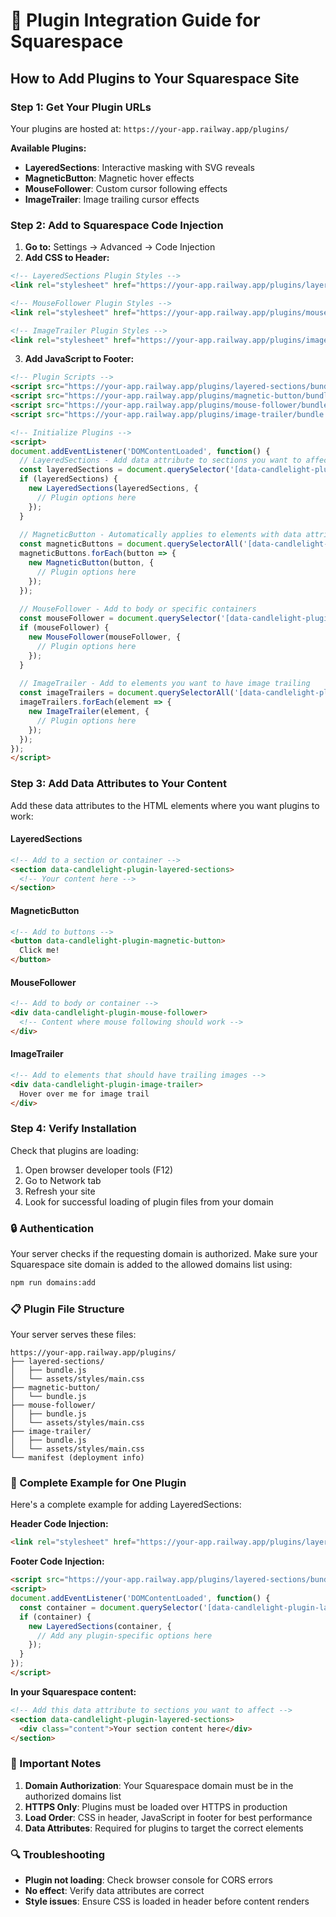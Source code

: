# 🎨 Plugin Integration Guide for Squarespace

## How to Add Plugins to Your Squarespace Site

### Step 1: Get Your Plugin URLs

Your plugins are hosted at: `https://your-app.railway.app/plugins/`

**Available Plugins:**
- **LayeredSections**: Interactive masking with SVG reveals
- **MagneticButton**: Magnetic hover effects  
- **MouseFollower**: Custom cursor following effects
- **ImageTrailer**: Image trailing cursor effects

### Step 2: Add to Squarespace Code Injection

1. **Go to:** Settings → Advanced → Code Injection
2. **Add CSS to Header:**

```html
<!-- LayeredSections Plugin Styles -->
<link rel="stylesheet" href="https://your-app.railway.app/plugins/layered-sections/assets/styles/main.css">

<!-- MouseFollower Plugin Styles -->
<link rel="stylesheet" href="https://your-app.railway.app/plugins/mouse-follower/assets/styles/main.css">

<!-- ImageTrailer Plugin Styles -->
<link rel="stylesheet" href="https://your-app.railway.app/plugins/image-trailer/assets/styles/main.css">
```

3. **Add JavaScript to Footer:**

```html
<!-- Plugin Scripts -->
<script src="https://your-app.railway.app/plugins/layered-sections/bundle.js"></script>
<script src="https://your-app.railway.app/plugins/magnetic-button/bundle.js"></script>
<script src="https://your-app.railway.app/plugins/mouse-follower/bundle.js"></script>
<script src="https://your-app.railway.app/plugins/image-trailer/bundle.js"></script>

<!-- Initialize Plugins -->
<script>
document.addEventListener('DOMContentLoaded', function() {
  // LayeredSections - Add data attribute to sections you want to affect
  const layeredSections = document.querySelector('[data-candlelight-plugin-layered-sections]');
  if (layeredSections) {
    new LayeredSections(layeredSections, {
      // Plugin options here
    });
  }
  
  // MagneticButton - Automatically applies to elements with data attribute
  const magneticButtons = document.querySelectorAll('[data-candlelight-plugin-magnetic-button]');
  magneticButtons.forEach(button => {
    new MagneticButton(button, {
      // Plugin options here
    });
  });
  
  // MouseFollower - Add to body or specific containers
  const mouseFollower = document.querySelector('[data-candlelight-plugin-mouse-follower]');
  if (mouseFollower) {
    new MouseFollower(mouseFollower, {
      // Plugin options here
    });
  }
  
  // ImageTrailer - Add to elements you want to have image trailing
  const imageTrailers = document.querySelectorAll('[data-candlelight-plugin-image-trailer]');
  imageTrailers.forEach(element => {
    new ImageTrailer(element, {
      // Plugin options here
    });
  });
});
</script>
```

### Step 3: Add Data Attributes to Your Content

Add these data attributes to the HTML elements where you want plugins to work:

#### LayeredSections
```html
<!-- Add to a section or container -->
<section data-candlelight-plugin-layered-sections>
  <!-- Your content here -->
</section>
```

#### MagneticButton  
```html
<!-- Add to buttons -->
<button data-candlelight-plugin-magnetic-button>
  Click me!
</button>
```

#### MouseFollower
```html
<!-- Add to body or container -->
<div data-candlelight-plugin-mouse-follower>
  <!-- Content where mouse following should work -->
</div>
```

#### ImageTrailer
```html
<!-- Add to elements that should have trailing images -->
<div data-candlelight-plugin-image-trailer>
  Hover over me for image trail
</div>
```

### Step 4: Verify Installation

Check that plugins are loading:
1. Open browser developer tools (F12)
2. Go to Network tab
3. Refresh your site
4. Look for successful loading of plugin files from your domain

### 🔒 Authentication

Your server checks if the requesting domain is authorized. Make sure your Squarespace site domain is added to the allowed domains list using:

```bash
npm run domains:add
```

### 📋 Plugin File Structure

Your server serves these files:

```
https://your-app.railway.app/plugins/
├── layered-sections/
│   ├── bundle.js
│   └── assets/styles/main.css
├── magnetic-button/
│   └── bundle.js  
├── mouse-follower/
│   ├── bundle.js
│   └── assets/styles/main.css
├── image-trailer/
│   ├── bundle.js
│   └── assets/styles/main.css
└── manifest (deployment info)
```

### 🎯 Complete Example for One Plugin

Here's a complete example for adding LayeredSections:

**Header Code Injection:**
```html
<link rel="stylesheet" href="https://your-app.railway.app/plugins/layered-sections/assets/styles/main.css">
```

**Footer Code Injection:**
```html
<script src="https://your-app.railway.app/plugins/layered-sections/bundle.js"></script>
<script>
document.addEventListener('DOMContentLoaded', function() {
  const container = document.querySelector('[data-candlelight-plugin-layered-sections]');
  if (container) {
    new LayeredSections(container, {
      // Add any plugin-specific options here
    });
  }
});
</script>
```

**In your Squarespace content:**
```html
<!-- Add this data attribute to sections you want to affect -->
<section data-candlelight-plugin-layered-sections>
  <div class="content">Your section content here</div>
</section>
```

### 🚨 Important Notes

1. **Domain Authorization**: Your Squarespace domain must be in the authorized domains list
2. **HTTPS Only**: Plugins must be loaded over HTTPS in production
3. **Load Order**: CSS in header, JavaScript in footer for best performance
4. **Data Attributes**: Required for plugins to target the correct elements

### 🔍 Troubleshooting

- **Plugin not loading**: Check browser console for CORS errors
- **No effect**: Verify data attributes are correct
- **Style issues**: Ensure CSS is loaded in header before content renders
